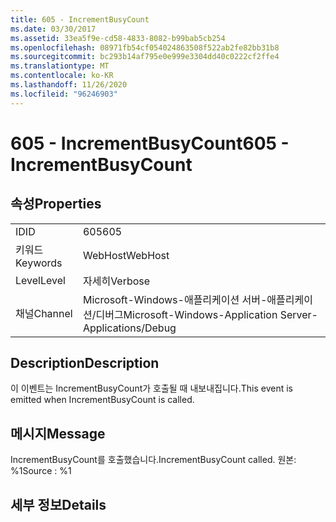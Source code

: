 ```yaml
---
title: 605 - IncrementBusyCount
ms.date: 03/30/2017
ms.assetid: 33ea5f9e-cd58-4833-8082-b99bab5cb254
ms.openlocfilehash: 08971fb54cf054024863508f522ab2fe82bb31b8
ms.sourcegitcommit: bc293b14af795e0e999e3304dd40c0222cf2ffe4
ms.translationtype: MT
ms.contentlocale: ko-KR
ms.lasthandoff: 11/26/2020
ms.locfileid: "96246903"
---
```

# <a name="605---incrementbusycount"></a><span data-ttu-id="eaf66-102">605 - IncrementBusyCount</span><span class="sxs-lookup"><span data-stu-id="eaf66-102">605 - IncrementBusyCount</span></span>

## <a name="properties"></a><span data-ttu-id="eaf66-103">속성</span><span class="sxs-lookup"><span data-stu-id="eaf66-103">Properties</span></span>  
  
|||  
|-|-|  
|<span data-ttu-id="eaf66-104">ID</span><span class="sxs-lookup"><span data-stu-id="eaf66-104">ID</span></span>|<span data-ttu-id="eaf66-105">605</span><span class="sxs-lookup"><span data-stu-id="eaf66-105">605</span></span>|  
|<span data-ttu-id="eaf66-106">키워드</span><span class="sxs-lookup"><span data-stu-id="eaf66-106">Keywords</span></span>|<span data-ttu-id="eaf66-107">WebHost</span><span class="sxs-lookup"><span data-stu-id="eaf66-107">WebHost</span></span>|  
|<span data-ttu-id="eaf66-108">Level</span><span class="sxs-lookup"><span data-stu-id="eaf66-108">Level</span></span>|<span data-ttu-id="eaf66-109">자세히</span><span class="sxs-lookup"><span data-stu-id="eaf66-109">Verbose</span></span>|  
|<span data-ttu-id="eaf66-110">채널</span><span class="sxs-lookup"><span data-stu-id="eaf66-110">Channel</span></span>|<span data-ttu-id="eaf66-111">Microsoft-Windows-애플리케이션 서버-애플리케이션/디버그</span><span class="sxs-lookup"><span data-stu-id="eaf66-111">Microsoft-Windows-Application Server-Applications/Debug</span></span>|  
  
## <a name="description"></a><span data-ttu-id="eaf66-112">Description</span><span class="sxs-lookup"><span data-stu-id="eaf66-112">Description</span></span>  

 <span data-ttu-id="eaf66-113">이 이벤트는 IncrementBusyCount가 호출될 때 내보내집니다.</span><span class="sxs-lookup"><span data-stu-id="eaf66-113">This event is emitted when IncrementBusyCount is called.</span></span>  
  
## <a name="message"></a><span data-ttu-id="eaf66-114">메시지</span><span class="sxs-lookup"><span data-stu-id="eaf66-114">Message</span></span>  

 <span data-ttu-id="eaf66-115">IncrementBusyCount를 호출했습니다.</span><span class="sxs-lookup"><span data-stu-id="eaf66-115">IncrementBusyCount called.</span></span> <span data-ttu-id="eaf66-116">원본: %1</span><span class="sxs-lookup"><span data-stu-id="eaf66-116">Source : %1</span></span>  
  
## <a name="details"></a><span data-ttu-id="eaf66-117">세부 정보</span><span class="sxs-lookup"><span data-stu-id="eaf66-117">Details</span></span>
